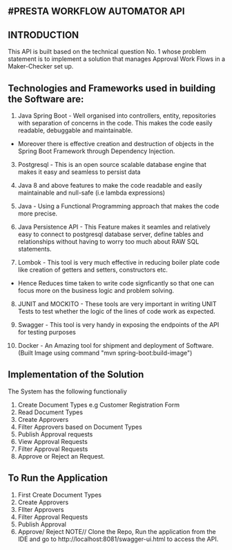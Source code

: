 
#PRESTA WORKFLOW AUTOMATOR API
--------------------------

INTRODUCTION
-------------

This API is built based on the technical question No. 1 whose problem statement is to implement 
a solution that manages Approval Work Flows in a Maker-Checker set up.

Technologies and Frameworks used in building the Software are:
---------------------------------------------------------------
1. Java Spring Boot - Well organised into controllers, entity, repositories with separation of concerns in the code. This makes
the code easily readable, debuggable and maintainable.
 - Moreover there is effective creation and destruction of objects in the Spring Boot Framework through Dependency Injection.
3. Postgresql - This is an open source scalable database engine that makes it easy and seamless to persist data
4. Java 8 and above features to make the code readable and easily maintainable and null-safe (i.e lambda expressions)
5. Java - Using a Functional Programming approach that makes the code more precise.
6. Java Persistence API - This Feature makes it seamles and relatively easy to connect to postgresql database server, 
define tables and relationships without having to worry too much about RAW SQL statements.

7. Lombok - This tool is very much effective in reducing boiler plate code like creation of getters and setters, constructors etc. 
- Hence Reduces time taken to write code signficantly so that one can focus more on the business logic and problem solving.

8. JUNIT and MOCKITO - These tools are very important in writing UNIT Tests to test whether the logic of the lines of code work as expected.

8. Swagger - This tool is very handy in exposing the endpoints of the API for testing purposes 
9. Docker - An Amazing tool for shipment and deployment of Software.
    (Built Image using command "mvn spring-boot:build-image")





Implementation of the Solution
------------------------------

The System has the following functionaliy
1. Create Document Types e.g Customer Registration Form
2. Read Document Types
3. Create Approvers
4. Filter Approvers based on Document Types
5. Publish Approval requests
6. View  Approval Requests
7. Filter Approval Requests
8. Approve or Reject an Request.




To Run the Application
-----------------------
1. First Create Document Types 
2. Create Approvers
3. FIlter Approvers
4. Filter Approval Requests
5. Publish Approval
6. Approve/ Reject
NOTE//
Clone the Repo, Run the application from the IDE and go to http://localhost:8081/swagger-ui.html to access the API.





